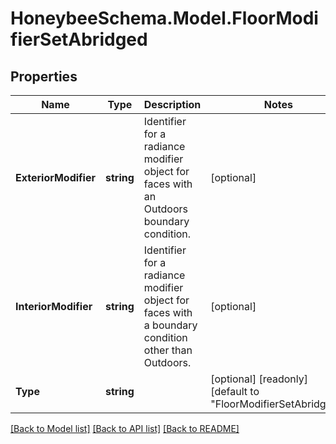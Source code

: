 
# HoneybeeSchema.Model.FloorModifierSetAbridged

## Properties

Name | Type | Description | Notes
------------ | ------------- | ------------- | -------------
**ExteriorModifier** | **string** | Identifier for a radiance modifier object for faces with an  Outdoors boundary condition. | [optional] 
**InteriorModifier** | **string** | Identifier for a radiance modifier object for faces with a boundary condition other than Outdoors. | [optional] 
**Type** | **string** |  | [optional] [readonly] [default to "FloorModifierSetAbridged"]

[[Back to Model list]](../README.md#documentation-for-models)
[[Back to API list]](../README.md#documentation-for-api-endpoints)
[[Back to README]](../README.md)

